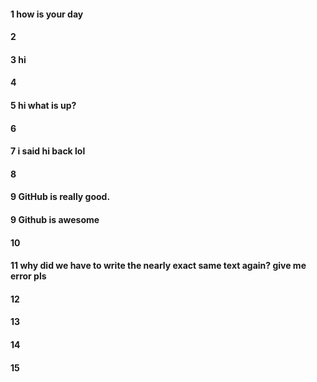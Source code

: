 #### 1 how is your day

#### 2
#### 3 hi

#### 4
#### 5 hi what is up?

#### 6
#### 7 i said hi back lol

#### 8

#### 9 GitHub is really good.

#### 9 Github is awesome


#### 10
#### 11 why did we have to write the nearly exact same text again? give me error pls

#### 12
#### 13
#### 14
#### 15
